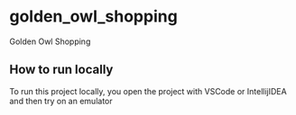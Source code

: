 # golden_owl_shopping

Golden Owl Shopping

## How to run locally

To run this project locally, you open the project with VSCode or IntellijIDEA and then try on an emulator


